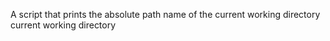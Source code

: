 A script that prints the absolute path name of the current working directory
current working directory
